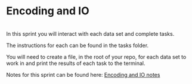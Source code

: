 # Encoding and IO

<br>
In this sprint you will interact with each data set and complete tasks.

The instructions for each can be found in the tasks folder.

You will need to create a file, in the root of your repo, for each data set to work in and print the results of each task to the terminal.

Notes for this sprint can be found here: [Encoding and IO notes](https://notes.northcoders.com/courses/de-python-fundamentals/file-io)
